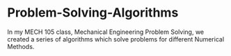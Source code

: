 # Problem-Solving-Algorithms
In my MECH 105 class, Mechanical Engineering Problem Solving, we created a series of algorithms which solve problems for different Numerical Methods.
